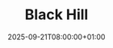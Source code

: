 ---
title: "Black Hill"
lng: "-1.8834141689748538"
lat: "53.53894292385345"
date: 2025-09-21T08:00:00+01:00
ticket_link: "https://su.nottingham.ac.uk/events/id/8278-black-hill-sunday-hike-2025"
---
